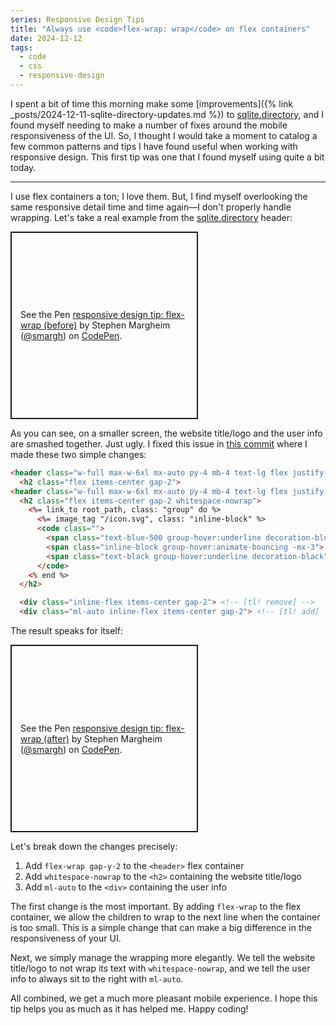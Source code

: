 ```yaml
---
series: Responsive Design Tips
title: "Always use <code>flex-wrap: wrap</code> on flex containers"
date: 2024-12-12
tags:
  - code
  - css
  - responsive-design
---
```


I spent a bit of time this morning make some [improvements]({% link _posts/2024-12-11-sqlite-directory-updates.md %}) to [sqlite.directory](https://sqlite.directory), and I found myself needing to make a number of fixes around the mobile responsiveness of the UI. So, I thought I would take a moment to catalog a few common patterns and tips I have found useful when working with responsive design. This first tip was one that I found myself using quite a bit today.

<!--/summary-->

- - -

I use flex containers a ton; I love them. But, I find myself overlooking the same responsive detail time and time again—I don't properly handle wrapping. Let's take a real example from the [sqlite.directory](https://sqlite.directory) header:

<p class="codepen" data-height="300" data-default-tab="result" data-slug-hash="raBMxRJ" data-user="smargh" style="width: 300px; height: 300px; box-sizing: border-box; display: flex; align-items: center; justify-content: center; border: 2px solid; margin: 1em 0; padding: 1em;">
  <span>See the Pen <a href="https://codepen.io/smargh/pen/raBMxRJ">
    responsive design tip: flex-wrap (before)</a> by Stephen Margheim (<a href="https://codepen.io/smargh">@smargh</a>)
  on <a href="https://codepen.io">CodePen</a>.</span>
</p>

As you can see, on a smaller screen, the website title/logo and the user info are smashed together. Just ugly. I fixed this issue in [this commit](https://github.com/fractaledmind/sqlite.directory/commit/07a5a3d12ee4fc8945c120c0cff86ce5663282c3) where I made these two simple changes:

```html
<header class="w-full max-w-6xl mx-auto py-4 mb-4 text-lg flex justify-between items-center border-b"> <!-- [tl! remove:1] -->
  <h2 class="flex items-center gap-2">
<header class="w-full max-w-6xl mx-auto py-4 mb-4 text-lg flex justify-between items-center flex-wrap gap-y-2 border-b"> <!-- [tl! add:1] -->
  <h2 class="flex items-center gap-2 whitespace-nowrap">
    <%= link_to root_path, class: "group" do %>
      <%= image_tag "/icon.svg", class: "inline-block" %>
      <code class="">
        <span class="text-blue-500 group-hover:underline decoration-blue-500">sqlite</span>
        <span class="inline-block group-hover:animate-bouncing -mx-3">.</span>
        <span class="text-black group-hover:underline decoration-black">directory</span>
      </code>
    <% end %>
  </h2>

  <div class="inline-flex items-center gap-2"> <!-- [tl! remove] -->
  <div class="ml-auto inline-flex items-center gap-2"> <!-- [tl! add] -->
```

The result speaks for itself:

<p class="codepen" data-height="300" data-default-tab="result" data-slug-hash="raBMxoJ" data-user="smargh" style="width: 300px; height: 300px; box-sizing: border-box; display: flex; align-items: center; justify-content: center; border: 2px solid; margin: 1em 0; padding: 1em;">
  <span>See the Pen <a href="https://codepen.io/smargh/pen/raBMxoJ">
    responsive design tip: flex-wrap (after)</a> by Stephen Margheim (<a href="https://codepen.io/smargh">@smargh</a>)
  on <a href="https://codepen.io">CodePen</a>.</span>
</p>

Let's break down the changes precisely:

1. Add `flex-wrap gap-y-2` to the `<header>` flex container
2. Add `whitespace-nowrap` to the `<h2>` containing the website title/logo
3. Add `ml-auto` to the `<div>` containing the user info

The first change is the most important. By adding `flex-wrap` to the flex container, we allow the children to wrap to the next line when the container is too small. This is a simple change that can make a big difference in the responsiveness of your UI.

Next, we simply manage the wrapping more elegantly. We tell the website title/logo to not wrap its text with `whitespace-nowrap`, and we tell the user info to always sit to the right with `ml-auto`.

All combined, we get a much more pleasant mobile experience. I hope this tip helps you as much as it has helped me. Happy coding!